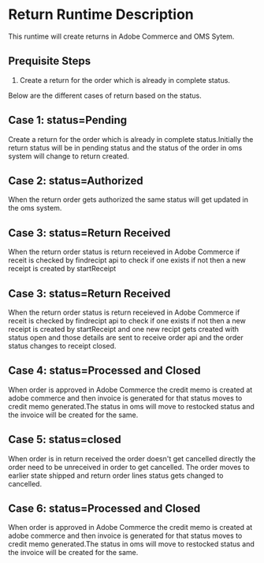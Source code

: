 # Return Runtime Description

This runtime will create returns in Adobe Commerce and OMS Sytem.

## Prequisite Steps

  1. Create a return for the order which is already in complete status.


  Below are the different cases of return based on the status.

## Case 1: status=Pending
    
Create a return for the order which is already in complete status.Initially the return status will be in pending status and the status of the order in oms system will change to return created.


## Case 2: status=Authorized
    
When the return order gets authorized the same status will get updated in the oms system.

## Case 3: status=Return Received
     
When the return order status is return receieved in Adobe Commerce if receit is checked by findrecipt api to check if one exists if not then a new receipt is created by startReceipt

## Case 3: status=Return Received
     
When the return order status is return receieved in Adobe Commerce if receit is checked by findrecipt api to check if one exists if not then a new receipt is created by startReceipt and one new recipt gets created with status open and those details are sent to receive order api and the order status changes to receipt closed.

## Case 4: status=Processed and Closed
     
When order is approved in Adobe Commerce the credit memo is created at adobe commerce and then invoice is generated for that status moves to credit memo generated.The status in oms will move to restocked status and the invoice will be created for the same.


## Case 5: status=closed
     
When order is in return received the order doesn't get cancelled directly the order need to be unreceived in order to get cancelled. The order moves to earlier state shipped and return order lines status gets changed to cancelled.


## Case 6: status=Processed and Closed
     
When order is approved in Adobe Commerce the credit memo is created at adobe commerce and then invoice is generated for that status moves to credit memo generated.The status in oms will move to restocked status and the invoice will be created for the same.


